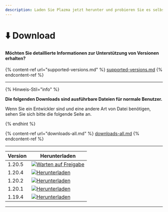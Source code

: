 ```yaml
---
description: Laden Sie Plazma jetzt herunter und probieren Sie es selbst aus.
---
```


# ⬇️ Download

#### Möchten Sie detaillierte Informationen zur Unterstützung von Versionen erhalten?

{% content-ref url="supported-versions.md" %}
[supported-versions.md](supported-versions.md)
{% endcontent-ref %}

***

{% Hinweis-Stil="info" %}

**Die folgenden Downloads sind ausführbare Dateien für normale Benutzer.**

Wenn Sie ein Entwickler sind und eine andere Art von Datei benötigen, sehen Sie sich bitte die folgende Seite an.

{% endhint %}

{% content-ref url="downloads-all.md" %}
[downloads-all.md](downloads-all.md)
{% endcontent-ref %}

***

<table data-view="cards">
    <thead>
        <tr>
            <th>Version</th>
            <th>Herunterladen</th>
        </tr>
    </thead>
    <tbody>
        <tr>
            <td>1.20.5</td>
            <td><a href="">
 <img src="https://badge.plazmamc.org/0/Warten%20auf%20Freigabe" alt="Warten auf Freigabe">
 </a></td>
        </tr>
        <tr>
            <td>1.20.4</td>
            <td><a href="https://dl.plazmamc.org/1.20.4/">
 <img src="https://badge.plazmamc.org/1/Herunterladen" alt="Herunterladen">
 </a></td>
        </tr>
        <tr>
            <td>1.20.2</td>
            <td><a href="https://dl.plazmamc.org/1.20.2/">
 <img src="https://badge.plazmamc.org/1/Herunterladen" alt="Herunterladen">
 </a></td>
        </tr>
        <tr>
            <td>1.20.1</td>
            <td><a href="https://dl.plazmamc.org/1.20.1/">
 <img src="https://badge.plazmamc.org/1/Herunterladen" alt="Herunterladen">
 </a></td>
        </tr>
        <tr>
            <td>1.19.4</td>
            <td><a href="https://dl.plazmamc.org/1.19.4/">
 <img src="https://badge.plazmamc.org/1/Herunterladen" alt="Herunterladen">
 </a></td>
        </tr>
    </tbody>
</table>

***
